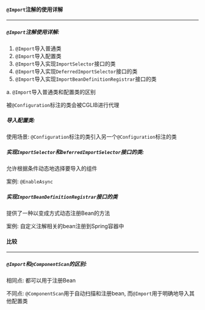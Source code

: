 #### `@Import`注解的使用详解

---

##### `@Import`注解使用详解:

1. `@Import`导入普通类
2. `@Import`导入配置类
3. `@Import`导入实现`ImportSelector`接口的类
4. `@Import`导入实现`DeferredImportSelector`接口的类
5. `@Import`导入实现`ImportBeanDefinitionRegistrar`接口的类

a. `@Import`导入普通类和配置类的区别

被`@Configuration`标注的类会被CGLIB进行代理

##### 导入配置类:

使用场景: `@Configuration`标注的类引入另一个`@Configuration`标注的类

##### 实现`ImportSelector`和`DeferredImportSelector`接口的类:

允许根据条件动态地选择要导入的组件

案例: `@EnableAsync`

##### 实现`ImportBeanDefinitionRegistrar`接口的类

提供了一种以变成方式动态注册Bean的方法

案例: 自定义注解相关的bean注册到Spring容器中

#### 比较

---

##### `@Import`和`@ComponentScan`的区别:

相同点: 都可以用于注册Bean

不同点: `@ComponentScan`用于自动扫描和注册bean, 而`@Import`用于明确地导入其他配置类



